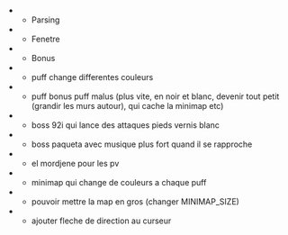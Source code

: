 - - Parsing
- - Fenetre
- - Bonus

- - puff change differentes couleurs
- - puff bonus puff malus (plus vite, en noir et blanc, devenir tout petit (grandir les murs autour), qui cache la minimap etc)
- - boss 92i qui lance des attaques pieds vernis blanc
- - boss paqueta avec musique plus fort quand il se rapproche
- - el mordjene pour les pv
- - minimap qui change de couleurs a chaque puff
- - pouvoir mettre la map en gros (changer MINIMAP_SIZE)
- - ajouter fleche de direction au curseur